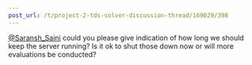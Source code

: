 ```yaml
---
post_url: /t/project-2-tds-solver-discussion-thread/169029/398
---
```

[@Saransh\_Saini](/u/saransh_saini) could you please give indication of how long we should keep the server running? Is it ok to shut those down now or will more evaluations be conducted?